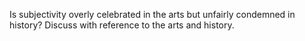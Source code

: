 
Is subjectivity overly celebrated in the arts but unfairly condemned in history? Discuss with reference to the arts and history.


